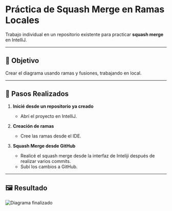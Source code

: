 # Práctica de Squash Merge en Ramas Locales

Trabajo individual en un repositorio existente para practicar **squash merge** en IntelliJ.

---

## 🎯 Objetivo
Crear el diagrama usando ramas y fusiones, trabajando en local.

---

## 🔧 Pasos Realizados

1. **Inicié desde un repositorio ya creado**
    - Abrí el proyecto en IntelliJ.

2. **Creación de ramas**
    - Cree las ramas desde el IDE.

3. **Squash Merge desde GitHub**
    - Realicé el squash merge desde la interfaz de Inteliji después de realizar varios commits.
    - Subí los cambios a GitHub.
---

## 🖼️ Resultado
![Diagrama finalizado](src/main/java/org/example/diagramaSquax.png)

